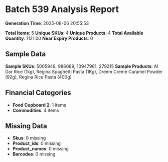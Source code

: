 # Batch 539 Analysis Report

**Generation Time**: 2025-08-06 20:55:53

**Total Items**: 5
**Unique SKUs**: 4
**Unique Products**: 4
**Total Available Quantity**: 1121.00
**Near Expiry Products**: 0

## Sample Data
**Sample SKUs**: 5005948, 986089, 10947961, 279215
**Sample Products**: Al Dar Rice (1kg), Regina Spaghetti Pasta (1Kg), Dreem Creme Caramel Powder (92g), Regina Rice Pasta (400g)

## Financial Categories
- **Food Cupboard 2**: 1 items
- **Commodities**: 4 items

## Missing Data
- **Skus**: 0 missing
- **Product_ids**: 0 missing
- **Product_names**: 0 missing
- **Barcodes**: 0 missing
